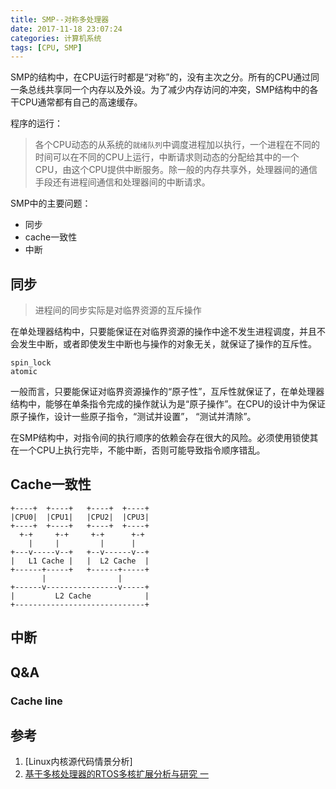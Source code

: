 ```yaml
---
title: SMP--对称多处理器
date: 2017-11-18 23:07:24
categories: 计算机系统
tags: [CPU, SMP]
---
```



SMP的结构中，在CPU运行时都是“对称”的，没有主次之分。所有的CPU通过同一条总线共享同一个内存以及外设。为了减少内存访问的冲突，SMP结构中的各干CPU通常都有自己的高速缓存。

程序的运行：
>各个CPU动态的从系统的`就绪队列`中调度进程加以执行，一个进程在不同的时间可以在不同的CPU上运行，中断请求则动态的分配给其中的一个CPU，由这个CPU提供中断服务。除一般的内存共享外，处理器间的通信手段还有进程间通信和处理器间的中断请求。

SMP中的主要问题：

* 同步
* cache一致性
* 中断

<!--more-->

## 同步

> 进程间的同步实际是对临界资源的互斥操作

在单处理器结构中，只要能保证在对临界资源的操作中途不发生进程调度，并且不会发生中断，或者即使发生中断也与操作的对象无关，就保证了操作的互斥性。
```
spin_lock
atomic
```
一般而言，只要能保证对临界资源操作的“原子性”，互斥性就保证了，在单处理器结构中，能够在单条指令完成的操作就认为是“原子操作”。在CPU的设计中为保证原子操作，设计一些原子指令，“测试并设置”， “测试并清除”。

在SMP结构中，对指令间的执行顺序的依赖会存在很大的风险。必须使用锁使其在一个CPU上执行完毕，不能中断，否则可能导致指令顺序错乱。



## Cache一致性

```
+----+  +----+   +----+  +----+
|CPU0|  |CPU1|   |CPU2|  |CPU3|
+----+  +----+   +----+  +----+
  +-+     +-+     +-+      +-+
    |     |         |      |
+---v-----v--+   +--v------v--+
|   L1 Cache |   |  L2 Cache  |
+------+-----+   +------+-----+
       |                |
+------v----------------v-----+
|         L2 Cache            |
+-----------------------------+
```

## 中断

## Q&A

### Cache line


## 参考

1. [Linux内核源代码情景分析]
2. [基于多核处理器的RTOS多核扩展分析与研究 一](http://blog.sina.com.cn/s/blog_70dd16910101axyw.html)
